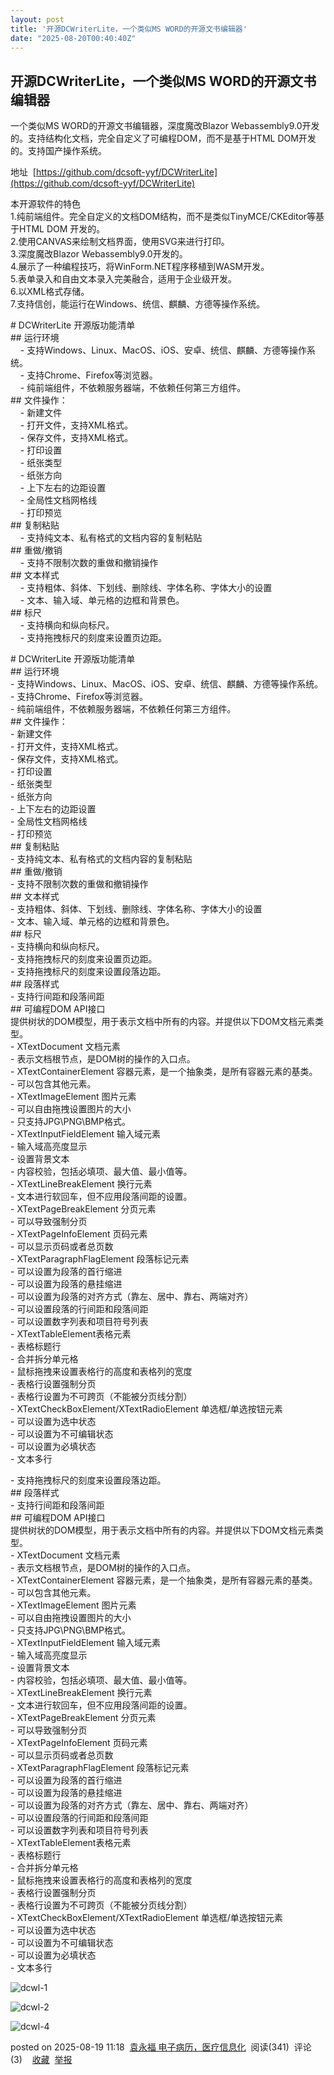 ```yaml
---
layout: post
title: '开源DCWriterLite，一个类似MS WORD的开源文书编辑器'
date: "2025-08-20T00:40:40Z"
---
```

开源DCWriterLite，一个类似MS WORD的开源文书编辑器
----------------------------------

一个类似MS WORD的开源文书编辑器，深度魔改Blazor Webassembly9.0开发的。支持结构化文档，完全自定义了可编程DOM，而不是基于HTML DOM开发的。支持国产操作系统。

地址  [https://github.com/dcsoft-yyf/DCWriterLite](https://github.com/dcsoft-yyf/DCWriterLite)

本开源软件的特色  
1.纯前端组件。完全自定义的文档DOM结构，而不是类似TinyMCE/CKEditor等基于HTML DOM 开发的。  
2.使用CANVAS来绘制文档界面，使用SVG来进行打印。  
3.深度魔改Blazor Webassembly9.0开发的。  
4.展示了一种编程技巧，将WinForm.NET程序移植到WASM开发。  
5.表单录入和自由文本录入完美融合，适用于企业级开发。  
6.以XML格式存储。  
7.支持信创，能运行在Windows、统信、麒麟、方德等操作系统。

\# DCWriterLite 开源版功能清单  
\## 运行环境  
    - 支持Windows、Linux、MacOS、iOS、安卓、统信、麒麟、方德等操作系统。  
    - 支持Chrome、Firefox等浏览器。  
    - 纯前端组件，不依赖服务器端，不依赖任何第三方组件。  
\## 文件操作：  
    - 新建文件  
    - 打开文件，支持XML格式。  
    - 保存文件，支持XML格式。  
    - 打印设置  
    - 纸张类型  
    - 纸张方向  
    - 上下左右的边距设置  
    - 全局性文档网格线  
    - 打印预览  
\## 复制粘贴  
    - 支持纯文本、私有格式的文档内容的复制粘贴  
\## 重做/撤销  
    - 支持不限制次数的重做和撤销操作  
\## 文本样式  
    - 支持粗体、斜体、下划线、删除线、字体名称、字体大小的设置  
    - 文本、输入域、单元格的边框和背景色。  
\## 标尺  
    - 支持横向和纵向标尺。  
    - 支持拖拽标尺的刻度来设置页边距。

\# DCWriterLite 开源版功能清单  
\## 运行环境  
\- 支持Windows、Linux、MacOS、iOS、安卓、统信、麒麟、方德等操作系统。  
\- 支持Chrome、Firefox等浏览器。  
\- 纯前端组件，不依赖服务器端，不依赖任何第三方组件。  
\## 文件操作：  
\- 新建文件  
\- 打开文件，支持XML格式。  
\- 保存文件，支持XML格式。  
\- 打印设置  
\- 纸张类型  
\- 纸张方向  
\- 上下左右的边距设置  
\- 全局性文档网格线  
\- 打印预览  
\## 复制粘贴  
\- 支持纯文本、私有格式的文档内容的复制粘贴  
\## 重做/撤销  
\- 支持不限制次数的重做和撤销操作  
\## 文本样式  
\- 支持粗体、斜体、下划线、删除线、字体名称、字体大小的设置  
\- 文本、输入域、单元格的边框和背景色。  
\## 标尺  
\- 支持横向和纵向标尺。  
\- 支持拖拽标尺的刻度来设置页边距。  
\- 支持拖拽标尺的刻度来设置段落边距。  
\## 段落样式  
\- 支持行间距和段落间距  
\## 可编程DOM API接口  
提供树状的DOM模型，用于表示文档中所有的内容。并提供以下DOM文档元素类型。  
\- XTextDocument 文档元素  
\- 表示文档根节点，是DOM树的操作的入口点。  
\- XTextContainerElement 容器元素，是一个抽象类，是所有容器元素的基类。  
\- 可以包含其他元素。  
\- XTextImageElement 图片元素  
\- 可以自由拖拽设置图片的大小  
\- 只支持JPG\\PNG\\BMP格式。  
\- XTextInputFieldElement 输入域元素  
\- 输入域高亮度显示  
\- 设置背景文本  
\- 内容校验，包括必填项、最大值、最小值等。  
\- XTextLineBreakElement 换行元素  
\- 文本进行软回车，但不应用段落间距的设置。  
\- XTextPageBreakElement 分页元素  
\- 可以导致强制分页  
\- XTextPageInfoElement 页码元素  
\- 可以显示页码或者总页数  
\- XTextParagraphFlagElement 段落标记元素  
\- 可以设置为段落的首行缩进  
\- 可以设置为段落的悬挂缩进  
\- 可以设置为段落的对齐方式（靠左、居中、靠右、两端对齐）  
\- 可以设置段落的行间距和段落间距  
\- 可以设置数字列表和项目符号列表  
\- XTextTableElement表格元素  
\- 表格标题行  
\- 合并拆分单元格  
\- 鼠标拖拽来设置表格行的高度和表格列的宽度  
\- 表格行设置强制分页  
\- 表格行设置为不可跨页（不能被分页线分割）  
\- XTextCheckBoxElement/XTextRadioElement 单选框/单选按钮元素  
\- 可以设置为选中状态  
\- 可以设置为不可编辑状态  
\- 可以设置为必填状态  
\- 文本多行

\- 支持拖拽标尺的刻度来设置段落边距。  
\## 段落样式  
\- 支持行间距和段落间距  
\## 可编程DOM API接口  
提供树状的DOM模型，用于表示文档中所有的内容。并提供以下DOM文档元素类型。  
\- XTextDocument 文档元素  
\- 表示文档根节点，是DOM树的操作的入口点。  
\- XTextContainerElement 容器元素，是一个抽象类，是所有容器元素的基类。  
\- 可以包含其他元素。  
\- XTextImageElement 图片元素  
\- 可以自由拖拽设置图片的大小  
\- 只支持JPG\\PNG\\BMP格式。  
\- XTextInputFieldElement 输入域元素  
\- 输入域高亮度显示  
\- 设置背景文本  
\- 内容校验，包括必填项、最大值、最小值等。  
\- XTextLineBreakElement 换行元素  
\- 文本进行软回车，但不应用段落间距的设置。  
\- XTextPageBreakElement 分页元素  
\- 可以导致强制分页  
\- XTextPageInfoElement 页码元素  
\- 可以显示页码或者总页数  
\- XTextParagraphFlagElement 段落标记元素  
\- 可以设置为段落的首行缩进  
\- 可以设置为段落的悬挂缩进  
\- 可以设置为段落的对齐方式（靠左、居中、靠右、两端对齐）  
\- 可以设置段落的行间距和段落间距  
\- 可以设置数字列表和项目符号列表  
\- XTextTableElement表格元素  
\- 表格标题行  
\- 合并拆分单元格  
\- 鼠标拖拽来设置表格行的高度和表格列的宽度  
\- 表格行设置强制分页  
\- 表格行设置为不可跨页（不能被分页线分割）  
\- XTextCheckBoxElement/XTextRadioElement 单选框/单选按钮元素  
\- 可以设置为选中状态  
\- 可以设置为不可编辑状态  
\- 可以设置为必填状态  
\- 文本多行

![dcwl-1](https://img2024.cnblogs.com/blog/12406/202508/12406-20250819111044461-773783965.png)

![dcwl-2](https://img2024.cnblogs.com/blog/12406/202508/12406-20250819111051929-2099907788.png)

![dcwl-4](https://img2024.cnblogs.com/blog/12406/202508/12406-20250819111112312-983812192.png)

posted on 2025-08-19 11:18  [袁永福 电子病历，医疗信息化](https://www.cnblogs.com/xdesigner)  阅读(341)  评论(3)    [收藏](javascript:void\(0\))  [举报](javascript:void\(0\))